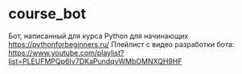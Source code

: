 # course_bot
Бот, написанный для курса Python для начинающих
https://pythonforbeginners.ru/
Плейлист с видео разработки бота: https://www.youtube.com/playlist?list=PLEUFMPQp6Iv7DKaPundqvWMbOMNXQH9HF
